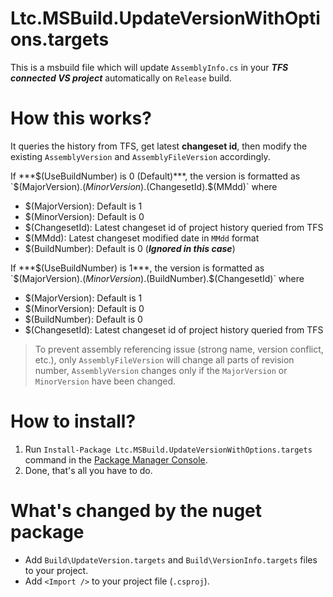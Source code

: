 Ltc.MSBuild.UpdateVersionWithOptions.targets
=================================
This is a msbuild file which will update `AssemblyInfo.cs` in your ***TFS connected VS project*** automatically on `Release` build.


How this works?
===============
It queries the history from TFS, get latest **changeset id**, then modify the existing `AssemblyVersion` and `AssemblyFileVersion` accordingly.

If ***$(UseBuildNumber) is 0 (Default)***, the version is formatted as `$(MajorVersion).$(MinorVersion).$(ChangesetId).$(MMdd)` where

* $(MajorVersion): Default is 1
* $(MinorVersion): Default is 0
* $(ChangesetId): Latest changeset id of project history queried from TFS
* $(MMdd): Latest changeset modified date in `MMdd` format
* $(BuildNumber): Default is 0 (***Ignored in this case***)

If ***$(UseBuildNumber) is 1***, the version is formatted as `$(MajorVersion).$(MinorVersion).$(BuildNumber).$(ChangesetId)` where

* $(MajorVersion): Default is 1
* $(MinorVersion): Default is 0
* $(BuildNumber): Default is 0
* $(ChangesetId): Latest changeset id of project history queried from TFS

> To prevent assembly referencing issue (strong name, version conflict, etc.), only `AssemblyFileVersion` will change all parts of revision number, `AssemblyVersion` changes only if the `MajorVersion` or `MinorVersion` have been changed.

How to install?
===============
1. Run `Install-Package Ltc.MSBuild.UpdateVersionWithOptions.targets` command in the [Package Manager Console](http://docs.nuget.org/docs/start-here/using-the-package-manager-console).
2. Done, that's all you have to do.


What's changed by the nuget package
===================================
* Add `Build\UpdateVersion.targets` and `Build\VersionInfo.targets` files to your project.
* Add `<Import />` to your project file (`.csproj`).
